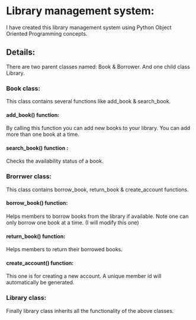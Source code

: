 # Library management system:
I have created this library management system using Python Object Oriented Programming concepts.

## Details:
There are two parent classes named: Book & Borrower. 
And one child class Library.

### Book class:
This class contains several functions like add_book & search_book.
#### add_book() function:
By calling this function you can add new books to your library. 
You can add more than one book at a time.
#### search_book() function :
Checks the availability status of a book.

### Brorrwer class:
This class contains borrow_book, return_book & create_account functions.
#### borrow_book() function:
Helps members to borrow books from the library if available. Note one can only borrow one book at a time.
(I will modify this one)
#### return_book() function:
Helps members to return their borrowed books.
#### create_account() function:
This one is for creating a new account. A unique member id will automatically be generated.

### Library class:
Finally library class inherits all the functionality of the above classes.
